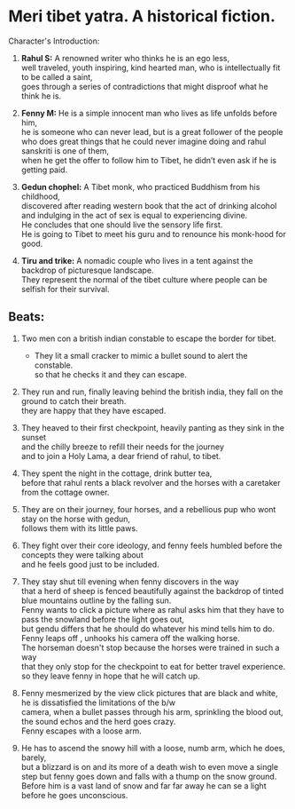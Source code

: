 # Meri tibet yatra. A historical fiction.

Character's Introduction:

1. **Rahul S:** A renowned writer who thinks he is an ego less,  
well traveled, youth inspiring, kind hearted man, 
who is intellectually fit to be called a saint,  
goes through a series of contradictions that might disproof what he think he is.  

2. **Fenny M:** He is a simple innocent man who lives as life unfolds before him,  
he is someone who can never lead, but is a great follower of the people   
who does great things that he could never imagine doing and rahul sanskriti is one of them,  
when he get the offer to follow him to Tibet, he didn’t even ask if he is getting paid.

3. **Gedun chophel:** A Tibet monk, who practiced Buddhism from his childhood,  
discovered after reading western book that the act of drinking alcohol  
and indulging in the act of sex is equal to experiencing divine.  
He concludes that one should live the sensory life first.  
He is going to Tibet to meet his guru and to renounce his monk-hood for good.

4. **Tiru and trike:** A nomadic couple who lives in a tent against the backdrop of picturesque landscape.  
They represent the normal of the tibet culture where people can be selfish for their survival. 






## Beats:
1. Two men con a british indian constable to escape the border for tibet.
   * They lit a small cracker to mimic a bullet sound to alert the constable.  
     so that he checks it and they can escape.

2. They run and run, finally leaving behind the british india, they fall on the ground to catch their breath.  
   they are happy that they have escaped.

3. They heaved to their first checkpoint, heavily panting as they sink in the sunset  
    and the chilly breeze to refill their needs for the journey  
    and to join a Holy Lama, a dear friend of rahul, to tibet.
    <!-- The lama has a pup as a parting gift for his master. -->

4. They spent the night in the cottage, drink butter tea,  
    before that rahul rents a black revolver and the horses with a caretaker from the cottage owner.

5. They are on their journey, four horses, and a rebellious pup who wont stay on the horse with gedun,  
    follows them with its little paws.

6. They fight over their core ideology, and fenny feels humbled before the concepts they were talking about  
    and he feels good just to be included.

7. They stay shut till evening when fenny discovers in the way  
that a herd of sheep is fenced beautifully against the backdrop of tinted blue mountains outline by the falling sun.  
Fenny wants to click a picture where as rahul asks him that they have to pass the snowland before the light goes out,  
 but gendu differs that he should do whatever his mind tells him to do.  
 Fenny leaps off , unhooks his camera off the walking horse.  
The horseman doesn't stop because the horses were trained in such a way  
that they only stop for the checkpoint to eat for better travel experience.   
so they leave fenny in hope that he will catch up.  

8. Fenny mesmerized by the view click pictures that are black and white, he is dissatisfied the limitations of the b/w <br> camera, when a bullet passes through his arm, sprinkling the blood out, the sound echos and the herd goes crazy.<br> Fenny escapes with a loose arm.

9. He has to ascend the snowy hill with a loose, numb arm, which he does, barely,<br> but a blizzard is on and its more of a death wish to even move a single step but fenny goes down and falls with a thump on the snow ground.<br> Before him is a vast land of snow and far far away he can se a light before he goes unconscious.


  